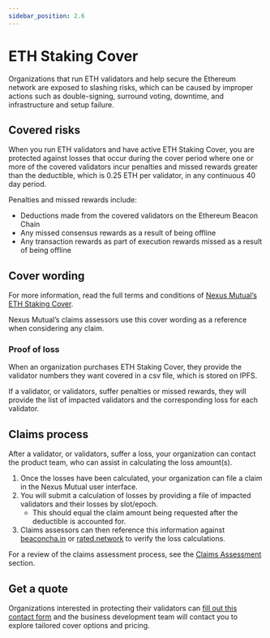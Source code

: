 ```yaml
---
sidebar_position: 2.6
---
```


# ETH Staking Cover

Organizations that run ETH validators and help secure the Ethereum network are exposed to slashing risks, which can be caused by improper actions such as double-signing, surround voting, downtime, and infrastructure and setup failure.

## Covered risks

When you run ETH validators and have active ETH Staking Cover, you are protected against losses that occur during the cover period where one or more of the covered validators incur penalties and missed rewards greater than the deductible, which is 0.25 ETH per validator, in any continuous 40 day period.

Penalties and missed rewards include:
* Deductions made from the covered validators on the Ethereum Beacon Chain
* Any missed consensus rewards as a result of being offline
* Any transaction rewards as part of execution rewards missed as a result of being offline

## Cover wording

For more information, read the full terms and conditions of [Nexus Mutual’s ETH Staking Cover](https://nexusmutual.io/pages/Nexus-ETH2-Staking-Cover-Wording-v1.0.pdf).

Nexus Mutual’s claims assessors use this cover wording as a reference when considering any claim.

### Proof of loss

When an organization purchases ETH Staking Cover, they provide the validator numbers they want covered in a csv file, which is stored on IPFS.

If a validator, or validators, suffer penalties or missed rewards, they will provide the list of impacted validators and the corresponding loss for each validator.

## Claims process

After a validator, or validators, suffer a loss, your organization can contact the product team, who can assist in calculating the loss amount(s).
1. Once the losses have been calculated, your organization can file a claim in the Nexus Mutual user interface.
2. You will submit a calculation of losses by providing a file of impacted validators and their losses by slot/epoch.
    * This should equal the claim amount being requested after the deductible is accounted for.
3. Claims assessors can then reference this information against [beaconcha.in](https://beaconcha.in/) or [rated.network](https://www.rated.network/?network=mainnet&view=pool) to verify the loss calculations.

For a review of the claims assessment process, see the [Claims Assessment](/protocol/claims-assessment) section.

## Get a quote

Organizations interested in protecting their validators can [fill out this contact form](https://nexusmutual.io/contact.html) and the business development team will contact you to explore tailored cover options and pricing.